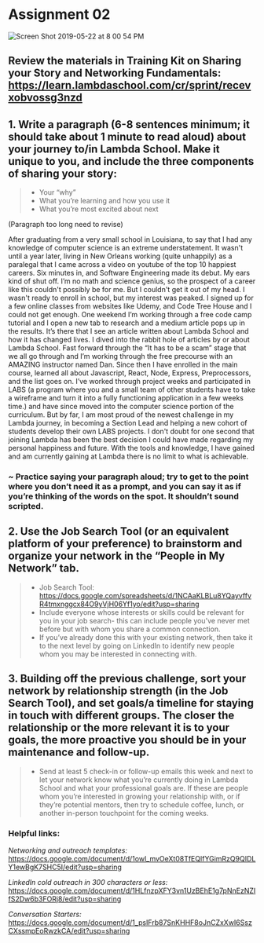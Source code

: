 # Assignment 02

![Screen Shot 2019-05-22 at 8 00 54 PM](https://user-images.githubusercontent.com/33911508/58346786-95937400-7e21-11e9-9a88-d898e36d423c.png)

## Review the materials in Training Kit on Sharing your Story and Networking Fundamentals: https://learn.lambdaschool.com/cr/sprint/recevxobvossg3nzd

## 1. Write a paragraph (6-8 sentences minimum; it should take about 1 minute to read aloud) about your journey to/in Lambda School. Make it unique to you, and include the three components of sharing your story:

> - Your “why”
> - What you’re learning and how you use it
> - What you’re most excited about next

(Paragraph too long need to revise)

After graduating from a very small school in Louisiana, to say that I had any knowledge of computer science is an extreme understatement. It wasn't until a year later, living in New Orleans working (quite unhappily) as a paralegal that I came across a video on youtube of the top 10 happiest careers. Six minutes in, and Software Engineering made its debut. My ears kind of shut off. I’m no math and science genius, so the prospect of a career like this couldn't possibly be for me. But I couldn't get it out of my head. I wasn't ready to enroll in school, but my interest was peaked. I signed up for a few online classes from websites like Udemy, and Code Tree House and I could not get enough. One weekend I’m working through a free code camp tutorial and I open a new tab to research and a medium article pops up in the results. It’s there that I see an article written about Lambda School and how it has changed lives. I dived into the rabbit hole of articles by or about Lambda School. Fast forward through the “It has to be a scam” stage that we all go through and I’m working through the free precourse with an AMAZING instructor named Dan. Since then I have enrolled in the main course, learned all about Javascript, React, Node, Express, Preprocessors, and the list goes on. I’ve worked through project weeks and participated in LABS (a program where you and a small team of other students have to take a wireframe and turn it into a fully functioning application in a few weeks time.) and have since moved into the computer science portion of the curriculum. But by far, I am most proud of the newest challenge in my Lambda journey, in becoming a Section Lead and helping a new cohort of students develop their own LABS projects. I don't doubt for one second that joining Lambda has been the best decision I could have made regarding my personal happiness and future. With the tools and knowledge, I have gained and am currently gaining at Lambda there is no limit to what is achievable.

### ~ Practice saying your paragraph aloud; try to get to the point where you don’t need it as a prompt, and you can say it as if you’re thinking of the words on the spot. It shouldn’t sound scripted.

## 2. Use the Job Search Tool (or an equivalent platform of your preference) to brainstorm and organize your network in the “People in My Network” tab.

> - Job Search Tool: https://docs.google.com/spreadsheets/d/1NCAaKLBLu8YQayvffvR4tmxnggcx84O9yVjH06Yf1yo/edit?usp=sharing
> - Include everyone whose interests or skills could be relevant for you in your job search- this can include people you’ve never met before but with whom you share a common connection.
> - If you’ve already done this with your existing network, then take it to the next level by going on LinkedIn to identify new people whom you may be interested in connecting with.

## 3. Building off the previous challenge, sort your network by relationship strength (in the Job Search Tool), and set goals/a timeline for staying in touch with different groups. The closer the relationship or the more relevant it is to your goals, the more proactive you should be in your maintenance and follow-up.

> - Send at least 5 check-in or follow-up emails this week and next to let your network know what you’re currently doing in Lambda School and what your professional goals are. If these are people whom you’re interested in growing your relationship with, or if they’re potential mentors, then try to schedule coffee, lunch, or another in-person touchpoint for the coming weeks.

### Helpful links:

_Networking and outreach templates:_ https://docs.google.com/document/d/1owl_mvOeXt08TfEQlfYGimRzQ9QIDLY1ewBgK7SHC5I/edit?usp=sharing

_LinkedIn cold outreach in 300 characters or less:_ https://docs.google.com/document/d/1HLfnzpXFY3vn1UzBEhE1g7pNnEzNZIfS2Dw6b3FORj8/edit?usp=sharing

_Conversation Starters:_ https://docs.google.com/document/d/1_psIFrb87SnKHHF8oJnCZxXwI6SszCXssmpEoRwzkCA/edit?usp=sharing
